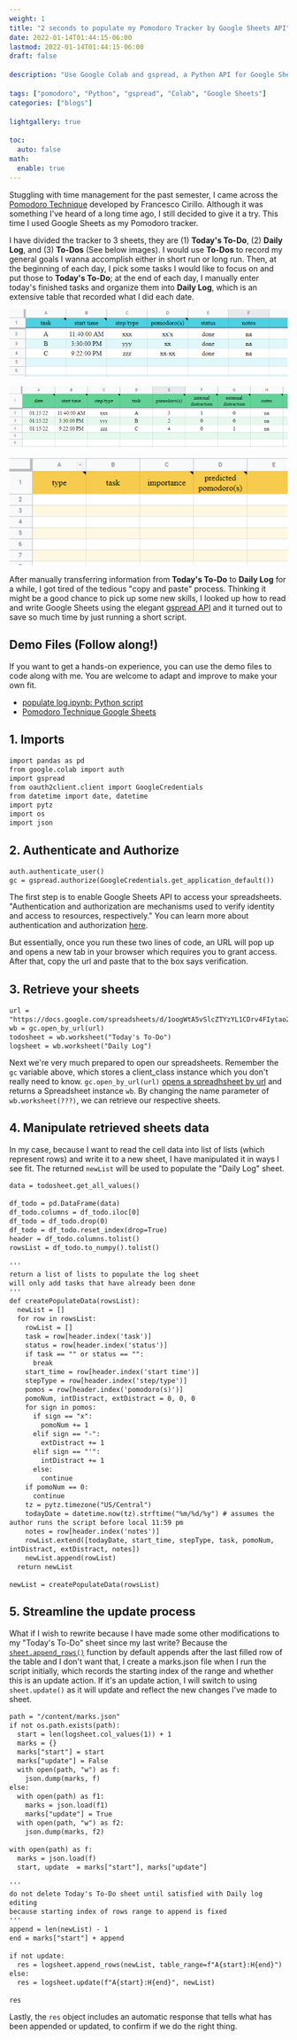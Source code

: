 ```yaml
---
weight: 1
title: "2 seconds to populate my Pomodoro Tracker by Google Sheets API"
date: 2022-01-14T01:44:15-06:00
lastmod: 2022-01-14T01:44:15-06:00
draft: false

description: "Use Google Colab and gspread, a Python API for Google Sheets, to update my Pomodoro Tracker"

tags: ["pomodoro", "Python", "gspread", "Colab", "Google Sheets"]
categories: ["blogs"]

lightgallery: true

toc:
  auto: false
math:
  enable: true
---
```


<!--more--> 

Stuggling with time management for the past semester, I came across the [Pomodoro Technique](https://francescocirillo.com/pages/pomodoro-technique) developed by Francesco Cirillo. Although it was something I've heard of a long time ago, I still decided to give it a try. This time I used Google Sheets as my Pomodoro tracker. 

I have divided the tracker to 3 sheets, they are (1) **Today's To-Do**, (2) **Daily Log**, and (3) **To-Dos** (See below images). I would use **To-Dos** to record my general goals I wanna accomplish either in short run or long run. Then, at the beginning of each day, I pick some tasks I would like to focus on and put those to **Today's To-Do**; at the end of each day, I manually enter today's finished tasks and organize them into **Daily Log**, which is an extensive table that recorded what I did each date.

![<img src="Daily-To-Do.png" width="250"/>](Daily-To-Do.png "Today's To-Do")

![<img src="Daily-log.png" width="250"/>](Daily-log.png "Daily Log")

![<img src="To-Dos.png" width="250"/>](To-Dos.png "To-Dos")

After manually transferring information from **Today's To-Do** to **Daily Log** for a while, I got tired of the tedious "copy and paste" process. Thinking it might be a good chance to pick up some new skills, I looked up how to read and write Google Sheets using the elegant [gspread API](https://docs.gspread.org/en/latest/api.html) and it turned out to save so much time by just running a short script. 

## Demo Files (Follow along!)

If you want to get a hands-on experience, you can use the demo files to code along with me. You are welcome to adapt and improve to make your own fit. 

* [populate log.ipynb: Python script](https://colab.research.google.com/drive/1Fv7dPlDlfu4ncWpW4evg6mk5lZd3fF4l#scrollTo=9eA649f6cosl)
* [Pomodoro Technique Google Sheets](https://docs.google.com/spreadsheets/d/1oogWtA5vSlcZTYzYL1CDrv4FIytao2MBBq6UmCKHLK4/edit#gid=0)

## 1. Imports

```code
import pandas as pd
from google.colab import auth
import gspread
from oauth2client.client import GoogleCredentials
from datetime import date, datetime
import pytz
import os
import json
```

## 2. Authenticate and Authorize

```code 
auth.authenticate_user()
gc = gspread.authorize(GoogleCredentials.get_application_default())
```

The first step is to enable Google Sheets API to access your spreadsheets. "Authentication and authorization are mechanisms used to verify identity and access to resources, respectively." You can learn more about authentication and authorization [here](https://developers.google.com/workspace/guides/auth-overview). 

But essentially, once you run these two lines of code, an URL will pop up and opens a new tab in your browser which requires you to grant access. After that, copy the url and paste that to the box says verification. 

## 3. Retrieve your sheets

```code
url = "https://docs.google.com/spreadsheets/d/1oogWtA5vSlcZTYzYL1CDrv4FIytao2MBBq6UmCKHLK4/edit#gid=0"
wb = gc.open_by_url(url)
todosheet = wb.worksheet("Today's To-Do")
logsheet = wb.worksheet("Daily Log")
```

Next we're very much prepared to open our spreadsheets. Remember the ```gc``` variable above, which stores a client_class instance which you don't really need to know. 
```gc.open_by_url(url)``` [opens a spreadhsheet by url](https://docs.gspread.org/en/latest/api.html#gspread.Client.open_by_url) and returns a Spreadsheet instance ```wb```. By changing the name parameter of ```wb.worksheet(???)```, we can retrieve our respective sheets. 

## 4. Manipulate retrieved sheets data

In my case, because I want to read the cell data into list of lists (which represent rows) and write it to a new sheet, I have manipulated it in ways I see fit. The returned ```newList``` will be used to populate the "Daily Log" sheet. 

```code
data = todosheet.get_all_values()

df_todo = pd.DataFrame(data)
df_todo.columns = df_todo.iloc[0]
df_todo = df_todo.drop(0)
df_todo = df_todo.reset_index(drop=True)
header = df_todo.columns.tolist()
rowsList = df_todo.to_numpy().tolist()

'''
return a list of lists to populate the log sheet
will only add tasks that have already been done
'''
def createPopulateData(rowsList):
  newList = []
  for row in rowsList:
    rowList = []
    task = row[header.index('task')]
    status = row[header.index('status')]
    if task == "" or status == "":
      break
    start_time = row[header.index('start time')]
    stepType = row[header.index('step/type')]
    pomos = row[header.index('pomodoro(s)')]
    pomoNum, intDistract, extDistract = 0, 0, 0
    for sign in pomos:
      if sign == "x":
        pomoNum += 1
      elif sign == "-":
        extDistract += 1
      elif sign == "'":
        intDistract += 1
      else:
        continue
    if pomoNum == 0:
      continue
    tz = pytz.timezone("US/Central")
    todayDate = datetime.now(tz).strftime("%m/%d/%y") # assumes the author runs the script before local 11:59 pm
    notes = row[header.index('notes')]
    rowList.extend([todayDate, start_time, stepType, task, pomoNum, intDistract, extDistract, notes])
    newList.append(rowList)
  return newList

newList = createPopulateData(rowsList)
```

## 5. Streamline the update process

What if I wish to rewrite because I have made some other modifications to my "Today's To-Do" sheet since my last write? Because the [```sheet.append_rows()```](https://docs.gspread.org/en/latest/api.html#gspread.worksheet.Worksheet.append_rows) function by default appends after the last filled row of the table and I don't want that, I create a marks.json file when I run the script initially, which records the starting index of the range and whether this is an update action. If it's an update action, I will switch to using ```sheet.update()``` as it will update and reflect the new changes I've made to sheet.

```code
path = "/content/marks.json"
if not os.path.exists(path):
  start = len(logsheet.col_values(1)) + 1
  marks = {}
  marks["start"] = start
  marks["update"] = False
  with open(path, "w") as f:
    json.dump(marks, f)
else:
  with open(path) as f1:
    marks = json.load(f1)
    marks["update"] = True
  with open(path, "w") as f2:
    json.dump(marks, f2)

with open(path) as f:
  marks = json.load(f)
  start, update  = marks["start"], marks["update"]

'''
do not delete Today's To-Do sheet until satisfied with Daily log editing
because starting index of rows range to append is fixed
'''
append = len(newList) - 1
end = marks["start"] + append

if not update:
  res = logsheet.append_rows(newList, table_range=f"A{start}:H{end}")
else:
  res = logsheet.update(f"A{start}:H{end}", newList)

res
```

Lastly, the ```res``` object includes an automatic response that tells what has been appended or updated, to confirm if we do the right thing. 


